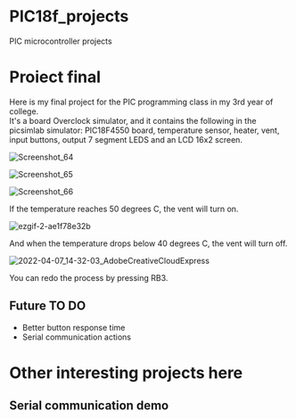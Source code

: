 # PIC18f_projects
PIC microcontroller projects

<h1> Proiect final </h1> 
Here is my final project for the PIC programming class in my 3rd year of college. <br>
It's a board Overclock simulator, and it contains the following in the picsimlab simulator: 
PIC18F4550 board, temperature sensor, heater, vent, input buttons, output 7 segment LEDS and an LCD 16x2 screen.

![Screenshot_64](https://user-images.githubusercontent.com/91315037/162188542-b53ce76a-e07a-469e-bba5-8575cb767c04.png)

![Screenshot_65](https://user-images.githubusercontent.com/91315037/162188758-12fa6c2b-dba5-425f-b171-9683b8a8020e.png)


![Screenshot_66](https://user-images.githubusercontent.com/91315037/162188988-66d2b8a7-e02e-4568-a97e-bf11ff85437c.png)

If the temperature reaches 50 degrees C, the vent will turn on.

![ezgif-2-ae1f78e32b](https://user-images.githubusercontent.com/91315037/162189894-5ea242d3-4220-4f58-b044-c234e4250f4f.gif)

And when the temperature drops below 40 degrees C, the vent will turn off.

![2022-04-07_14-32-03_AdobeCreativeCloudExpress](https://user-images.githubusercontent.com/91315037/162189953-71efd1c3-7694-4fdb-9648-c6e122c2187a.gif)

You can redo the process by pressing RB3.

<h2> Future TO DO </h2>
<ul> 
  <li> Better button response time </li>
  <li> Serial communication actions </li>
    </ul>

<h1> Other interesting projects here </h1>
  <h2> Serial communication demo </h2>
    
    
    
